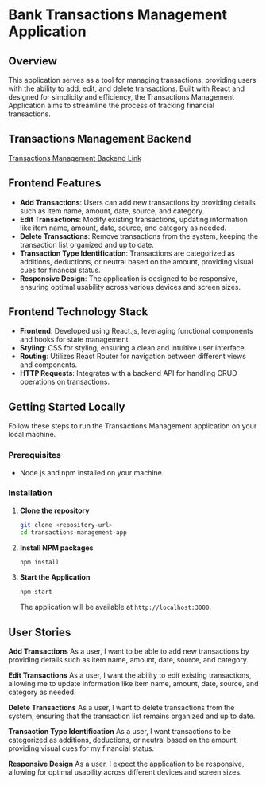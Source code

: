 # Bank Transactions Management Application

## Overview

This application serves as a tool for managing transactions, providing users with the ability to add, edit, and delete transactions. Built with React and designed for simplicity and efficiency, the Transactions Management Application aims to streamline the process of tracking financial transactions.

## Transactions Management Backend


[Transactions Management Backend Link](https://github.com/MichaelARestrepoross/lab-express-crud-backend)


## Frontend Features

- **Add Transactions**: Users can add new transactions by providing details such as item name, amount, date, source, and category.
- **Edit Transactions**: Modify existing transactions, updating information like item name, amount, date, source, and category as needed.
- **Delete Transactions**: Remove transactions from the system, keeping the transaction list organized and up to date.
- **Transaction Type Identification**: Transactions are categorized as additions, deductions, or neutral based on the amount, providing visual cues for financial status.
- **Responsive Design**: The application is designed to be responsive, ensuring optimal usability across various devices and screen sizes.

## Frontend Technology Stack

- **Frontend**: Developed using React.js, leveraging functional components and hooks for state management.
- **Styling**: CSS for styling, ensuring a clean and intuitive user interface.
- **Routing**: Utilizes React Router for navigation between different views and components.
- **HTTP Requests**: Integrates with a backend API for handling CRUD operations on transactions.

## Getting Started Locally

Follow these steps to run the Transactions Management application on your local machine.

### Prerequisites

- Node.js and npm installed on your machine.

### Installation

1. **Clone the repository**

    ```sh
    git clone <repository-url>
    cd transactions-management-app
    ```

2. **Install NPM packages**

    ```sh
    npm install
    ```

3. **Start the Application**

    ```sh
    npm start
    ```

    The application will be available at `http://localhost:3000`.

## User Stories

**Add Transactions**
As a user, I want to be able to add new transactions by providing details such as item name, amount, date, source, and category.

**Edit Transactions**
As a user, I want the ability to edit existing transactions, allowing me to update information like item name, amount, date, source, and category as needed.

**Delete Transactions**
As a user, I want to delete transactions from the system, ensuring that the transaction list remains organized and up to date.

**Transaction Type Identification**
As a user, I want transactions to be categorized as additions, deductions, or neutral based on the amount, providing visual cues for my financial status.

**Responsive Design**
As a user, I expect the application to be responsive, allowing for optimal usability across different devices and screen sizes.
